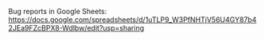 Bug reports in Google Sheets: https://docs.google.com/spreadsheets/d/1uTLP9_W3PfNHTjV56U4GY87b42JEa9FZcBPX8-Wdlbw/edit?usp=sharing